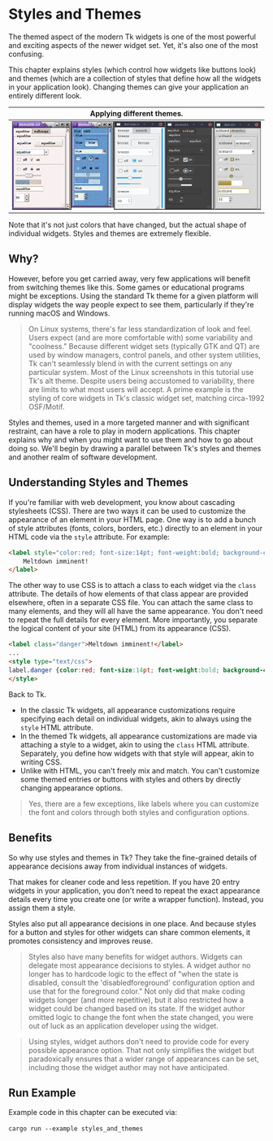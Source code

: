 # Styles and Themes

The themed aspect of the modern Tk widgets is one of the most powerful and
exciting aspects of the newer widget set. Yet, it's also one of the most
confusing.

This chapter explains styles (which control how widgets like buttons look) and
themes (which are a collection of styles that define how all the widgets in your
application look). Changing themes can give your application an entirely
different look.

|    Applying different themes.   |
| :-----------------------------: |
| ![Themes.](./images/themes.png) |

Note that it's not just colors that have changed, but the actual shape of
individual widgets. Styles and themes are extremely flexible.

## Why?

However, before you get carried away, very few applications will benefit from
switching themes like this. Some games or educational programs might be
exceptions. Using the standard Tk theme for a given platform will display
widgets the way people expect to see them, particularly if they're running macOS
and Windows.

> On Linux systems, there's far less standardization of look and feel. Users
expect (and are more comfortable with) some variability and "coolness." Because
different widget sets (typically GTK and QT) are used by window managers,
control panels, and other system utilities, Tk can't seamlessly blend in with
the current settings on any particular system. Most of the Linux screenshots in
this tutorial use Tk's alt theme. Despite users being accustomed to variability,
there are limits to what most users will accept. A prime example is the styling
of core widgets in Tk's classic widget set, matching circa-1992 OSF/Motif.

Styles and themes, used in a more targeted manner and with significant
restraint, can have a role to play in modern applications. This chapter explains
why and when you might want to use them and how to go about doing so. We'll
begin by drawing a parallel between Tk's styles and themes and another realm of
software development.

## Understanding Styles and Themes

If you're familiar with web development, you know about cascading stylesheets
(CSS). There are two ways it can be used to customize the appearance of an
element in your HTML page. One way is to add a bunch of style attributes (fonts,
colors, borders, etc.) directly to an element in your HTML code via the `style`
attribute. For example:

```html
<label style="color:red; font-size:14pt; font-weight:bold; background-color:yellow;">
    Meltdown imminent!
</label>
```

The other way to use CSS is to attach a class to each widget via the `class`
attribute. The details of how elements of that class appear are provided
elsewhere, often in a separate CSS file. You can attach the same class to many
elements, and they will all have the same appearance. You don't need to repeat
the full details for every element. More importantly, you separate the logical
content of your site (HTML) from its appearance (CSS).

```html
<label class="danger">Meltdown imminent!</label>
...
<style type="text/css">
label.danger {color:red; font-size:14pt; font-weight:bold; background-color:yellow;}
</style>
```

Back to Tk.

* In the classic Tk widgets, all appearance customizations require specifying
  each detail on individual widgets, akin to always using the `style` HTML
  attribute.
* In the themed Tk widgets, all appearance customizations are made via attaching
  a style to a widget, akin to using the `class` HTML attribute. Separately, you
  define how widgets with that style will appear, akin to writing CSS.
* Unlike with HTML, you can't freely mix and match. You can't customize some
  themed entries or buttons with styles and others by directly changing
  appearance options.

> Yes, there are a few exceptions, like labels where you can customize the font
  and colors through both styles and configuration options.

## Benefits

So why use styles and themes in Tk? They take the fine-grained details of
appearance decisions away from individual instances of widgets.

That makes for cleaner code and less repetition. If you have 20 entry widgets in
your application, you don't need to repeat the exact appearance details every
time you create one (or write a wrapper function). Instead, you assign them a
style.

Styles also put all appearance decisions in one place. And because styles for a
button and styles for other widgets can share common elements, it promotes
consistency and improves reuse.

> Styles also have many benefits for widget authors. Widgets can delegate most
appearance decisions to styles. A widget author no longer has to hardcode logic
to the effect of "when the state is disabled, consult the 'disabledforeground'
configuration option and use that for the foreground color." Not only did that
make coding widgets longer (and more repetitive), but it also restricted how a
widget could be changed based on its state. If the widget author omitted logic
to change the font when the state changed, you were out of luck as an
application developer using the widget.

> Using styles, widget authors don't need to provide code for every possible
appearance option. That not only simplifies the widget but paradoxically ensures
that a wider range of appearances can be set, including those the widget author
may not have anticipated. 

## Run Example

Example code in this chapter can be executed via:

`cargo run --example styles_and_themes`
